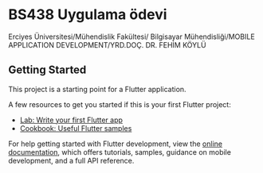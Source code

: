 # BS438 Uygulama ödevi

Erciyes Üniversitesi/Mühendislik Fakültesi/ Bilgisayar Mühendisliği/MOBILE APPLICATION DEVELOPMENT/YRD.DOÇ. DR. FEHİM KÖYLÜ

## Getting Started

This project is a starting point for a Flutter application.

A few resources to get you started if this is your first Flutter project:

- [Lab: Write your first Flutter app](https://docs.flutter.dev/get-started/codelab)
- [Cookbook: Useful Flutter samples](https://docs.flutter.dev/cookbook)

For help getting started with Flutter development, view the
[online documentation](https://docs.flutter.dev/), which offers tutorials,
samples, guidance on mobile development, and a full API reference.
